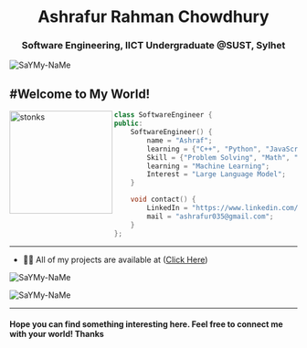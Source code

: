 <h1 align="center">Ashrafur Rahman Chowdhury</h1>
<h3 align="center">Software Engineering, IICT Undergraduate @SUST, Sylhet</h3>

<p align="left"> <img src="https://komarev.com/ghpvc/?username=SaYMy-NaMe&label=Profile%20views&color=0e75b6&style=flat" alt="SaYMy-NaMe" /> </p>

#Welcome to My World! 
---

<img align="left" src="https://media.tenor.com/y2JXkY1pXkwAAAAC/cat-computer.gif" alt="stonks" width="180" />


```C++
class SoftwareEngineer {
public:
    SoftwareEngineer() {
        name = "Ashraf";
        learning = {"C++", "Python", "JavaScript", "Java"};
        Skill = {"Problem Solving", "Math", "Data Structure and Algorithm"}
        learning = "Machine Learning";
        Interest = "Large Language Model"; 
    }

    void contact() {
        LinkedIn = "https://www.linkedin.com/in/ashrafsustswe1970/";
        mail = "ashrafur035@gmail.com";
    }
};   
```
---

- 👨‍💻 All of my projects are available at ([Click Here](https://github.com/SaYMy-NaMe?tab%253Drepositories))

<p><img align="center" src="https://github-readme-stats.vercel.app/api/top-langs?username=SaYMy-NaMe&show_icons=true&locale=en&layout=compact" alt="SaYMy-NaMe" /></p>

<p><img align="center" src="https://github-readme-streak-stats.herokuapp.com/?user=SaYMy-NaMe&" alt="SaYMy-NaMe" /></p>

---
#### Hope you can find something interesting here. Feel free to connect me with your world! Thanks
